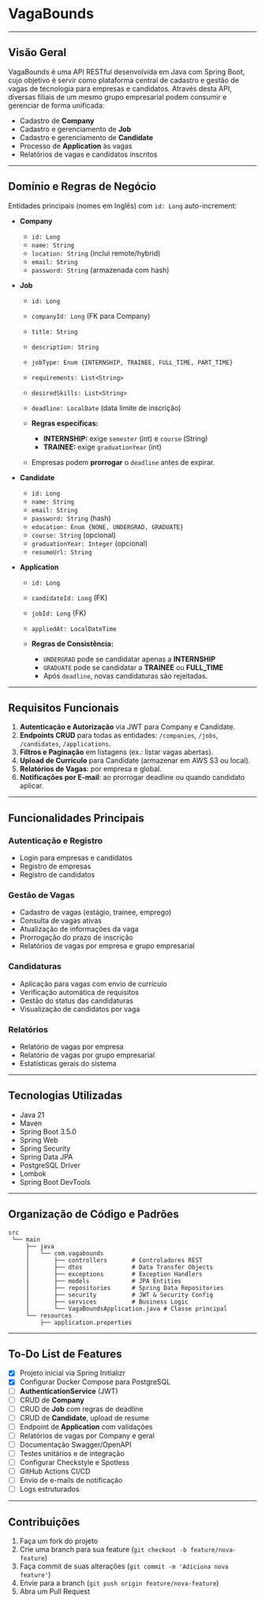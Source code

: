 # VagaBounds

---

## Visão Geral

VagaBounds é uma API RESTful desenvolvida em Java com Spring Boot, cujo objetivo é servir como plataforma central de cadastro e gestão de vagas de tecnologia para empresas e candidatos. Através desta API, diversas filiais de um mesmo grupo empresarial podem consumir e gerenciar de forma unificada:

* Cadastro de **Company**
* Cadastro e gerenciamento de **Job**
* Cadastro e gerenciamento de **Candidate**
* Processo de **Application** às vagas
* Relatórios de vagas e candidatos inscritos

---

## Domínio e Regras de Negócio

Entidades principais (nomes em Inglês) com `id: Long` auto-increment:

* **Company**

    * `id: Long`
    * `name: String`
    * `location: String` (inclui remote/hybrid)
    * `email: String`
    * `password: String` (armazenada com hash)

* **Job**

    * `id: Long`
    * `companyId: Long` (FK para Company)
    * `title: String`
    * `description: String`
    * `jobType: Enum {INTERNSHIP, TRAINEE, FULL_TIME, PART_TIME}`
    * `requirements: List<String>`
    * `desiredSkills: List<String>`
    * `deadline: LocalDate` (data limite de inscrição)
    * **Regras específicas:**

        * **INTERNSHIP:** exige `semester` (int) e `course` (String)
        * **TRAINEE:** exige `graduationYear` (int)
    * Empresas podem **prorrogar** o `deadline` antes de expirar.

* **Candidate**

    * `id: Long`
    * `name: String`
    * `email: String`
    * `password: String` (hash)
    * `education: Enum {NONE, UNDERGRAD, GRADUATE}`
    * `course: String` (opcional)
    * `graduationYear: Integer` (opcional)
    * `resumeUrl: String`

* **Application**

    * `id: Long`
    * `candidateId: Long` (FK)
    * `jobId: Long` (FK)
    * `appliedAt: LocalDateTime`
    * **Regras de Consistência:**

        * `UNDERGRAD` pode se candidatar apenas a **INTERNSHIP**
        * `GRADUATE` pode se candidatar a **TRAINEE** ou **FULL\_TIME**
        * Após `deadline`, novas candidaturas são rejeitadas.

---

## Requisitos Funcionais

1. **Autenticação e Autorização** via JWT para Company e Candidate.
2. **Endpoints CRUD** para todas as entidades: `/companies`, `/jobs`, `/candidates`, `/applications`.
3. **Filtros e Paginação** em listagens (ex.: listar vagas abertas).
4. **Upload de Currículo** para Candidate (armazenar em AWS S3 ou local).
5. **Relatórios de Vagas**: por empresa e global.
6. **Notificações por E-mail**: ao prorrogar deadline ou quando candidato aplicar.

---

## Funcionalidades Principais

### Autenticação e Registro
- Login para empresas e candidatos
- Registro de empresas
- Registro de candidatos

### Gestão de Vagas
- Cadastro de vagas (estágio, trainee, emprego)
- Consulta de vagas ativas
- Atualização de informações da vaga
- Prorrogação do prazo de inscrição
- Relatórios de vagas por empresa e grupo empresarial

### Candidaturas
- Aplicação para vagas com envio de currículo
- Verificação automática de requisitos
- Gestão do status das candidaturas
- Visualização de candidatos por vaga

### Relatórios
- Relatório de vagas por empresa
- Relatório de vagas por grupo empresarial
- Estatísticas gerais do sistema

---
## Tecnologias Utilizadas

- Java 21
- Maven
- Spring Boot 3.5.0
- Spring Web
- Spring Security
- Spring Data JPA
- PostgreSQL Driver
- Lombok
- Spring Boot DevTools

---

## Organização de Código e Padrões

```
src
 └── main
     ├── java
     │   └── com.vagabounds
     │       ├── controllers       # Controladores REST
     │       ├── dtos              # Data Transfer Objects
     │       ├── exceptions        # Exception Handlers
     │       ├── models            # JPA Entities
     │       ├── repositories      # Spring Data Repositories
     │       ├── security          # JWT & Security Config
     │       ├── services          # Business Logic
     │       └── VagaBoundsApplication.java # Classe principal
     └── resources
         ├── application.properties
```

---

## To-Do List de Features

* [x] Projeto inicial via Spring Initializr
* [x] Configurar Docker Compose para PostgreSQL
* [ ] **AuthenticationService** (JWT)
* [ ] CRUD de **Company**
* [ ] CRUD de **Job** com regras de deadline
* [ ] CRUD de **Candidate**, upload de resume
* [ ] Endpoint de **Application** com validações
* [ ] Relatórios de vagas por Company e geral
* [ ] Documentação Swagger/OpenAPI
* [ ] Testes unitários e de integração
* [ ] Configurar Checkstyle e Spotless
* [ ] GitHub Actions CI/CD
* [ ] Envio de e-mails de notificação
* [ ] Logs estruturados

---

## Contribuições

1. Faça um fork do projeto
2. Crie uma branch para sua feature (`git checkout -b feature/nova-feature`)
3. Faça commit de suas alterações (`git commit -m 'Adiciona nova feature'`)
4. Envie para a branch (`git push origin feature/nova-feature`)
5. Abra um Pull Request
